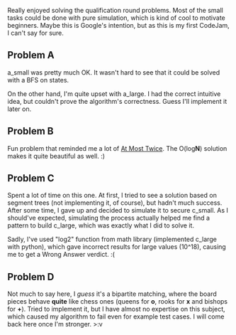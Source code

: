 Really enjoyed solving the qualification round problems. Most of the small tasks could be done with pure simulation, which is kind of cool to motivate beginners. Maybe this is Google's intention, but as this is my first CodeJam, I can't say for sure.

## Problem A

a\_small was pretty much OK. It wasn't hard to see that it could be solved with a BFS on states.

On the other hand, I'm quite upset with a\_large. I had the correct intuitive idea, but couldn't prove the algorithm's correctness. Guess I'll implement it later on.

## Problem B

Fun problem that reminded me a lot of [At Most Twice](https://uva.onlinejudge.org/external/130/13004.pdf). The O(log**N**) solution makes it quite beautiful as well. :)

## Problem C

Spent a lot of time on this one. At first, I tried to see a solution based on segment trees (not implementing it, of course), but hadn't much success. After some time, I gave up and decided to simulate it to secure c\_small. As I should've expected, simulating the process actually helped me find a pattern to build c\_large, which was exactly what I did to solve it.

Sadly, I've used "log2" function from math library (implemented c\_large with python), which gave incorrect results for large values (10^18), causing me to get a Wrong Answer verdict. :(

## Problem D

Not much to say here, I _guess_ it's a bipartite matching, where the board pieces behave **quite** like chess ones (queens for **o**, rooks for **x** and bishops for **+**). Tried to implement it, but I have almost no expertise on this subject, which caused my algorithm to fail even for example test cases. I will come back here once I'm stronger. >:v
